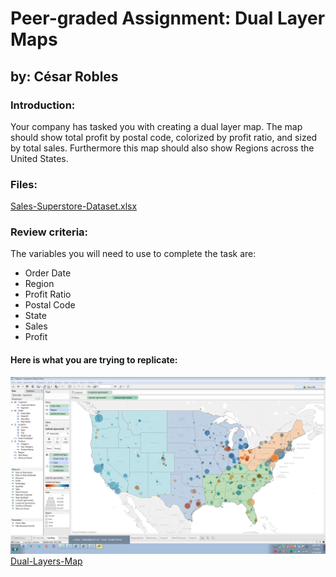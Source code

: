 # Peer-graded Assignment: Dual Layer Maps
## by: César Robles

### Introduction:
Your company has tasked you with creating a dual layer map.  The map should show total profit by postal code, colorized by profit ratio, and sized by total sales.  Furthermore this map should also show Regions across the United States.

### Files:
[Sales-Superstore-Dataset.xlsx](./files/Sales-Superstore-Dataset.xslx)

### Review criteria:
The variables you will need to use to complete the task are:

* Order Date
* Region
* Profit Ratio
* Postal Code
* State
* Sales
* Profit

#### Here is what you are trying to replicate:
![Dual-Layers-Map](./images/Dual-Layer-Maps-Peer-Activity.png)
[Dual-Layers-Map](https://public.tableau.com/profile/cesar.robles#!/vizhome/Dual-Layers-Map/Dual-Layers-Map)
